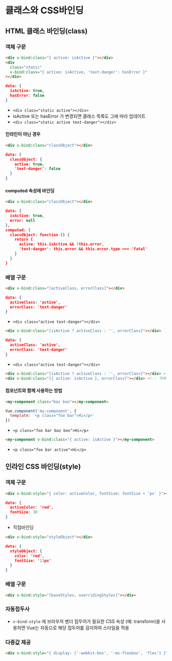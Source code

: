 # 클래스와 CSS바인딩

## HTML 클래스 바인딩(class)

### 객체 구문

```html
<div v-bind:class="{ active: isActive }"></div>
<div
  class="static"
  v-bind:class="{ active: isActive, 'text-danger': hasError }"
></div>
```

```json
data: {
  isActive: true,
  hasError: false
}
```

- `<div class="static active"></div>`
- isActive 또는 hasError 가 변경되면 클래스 목록도 그에 따라 업데이트
- `<div class="static active text-danger"></div>`

#### 인라인이 아닌 경우

```html
<div v-bind:class="classObject"></div>
```

```json
data: {
  classObject: {
    active: true,
    'text-danger': false
  }
}
```

#### computed 속성에 바인딩

```html
<div v-bind:class="classObject"></div>
```

```json
data: {
  isActive: true,
  error: null
},
computed: {
  classObject: function () {
    return {
      active: this.isActive && !this.error,
      'text-danger': this.error && this.error.type === 'fatal'
    }
  }
}
```

### 배열 구문

```html
<div v-bind:class="[activeClass, errorClass]"></div>
```

```json
data: {
  activeClass: 'active',
  errorClass: 'text-danger'
}
```

- `<div class="active text-danger"></div>`

```html
<div v-bind:class="[isActive ? activeClass : '', errorClass]"></div>
```

```json
data: {
  activeClass: 'active',
  errorClass: 'text-danger'
}
```

- `<div class="active text-danger"></div>`

```html
<div v-bind:class="[isActive ? activeClass : '', errorClass]"></div> <!-- 삼항연산자 -->
<div v-bind:class="[{ active: isActive }, errorClass]"></div> <!-- 객체구문 -->
```

#### 컴포넌트와 함께 사용하는 방법

```html
<my-component class="baz boo"></my-component>
```

```js
Vue.component('my-component', {
  template: '<p class="foo bar">Hi</p>'
})
```

- `<p class="foo bar baz boo">Hi</p>`

```html
<my-component v-bind:class="{ active: isActive }"></my-component>
```

- `<p class="foo bar active">Hi</p>`

## 인라인 CSS 바인딩(style)

### 객체 구문

```html
<div v-bind:style="{ color: activeColor, fontSize: fontSize + 'px' }"></div>
```

```json
data: {
  activeColor: 'red',
  fontSize: 30
}
```

- 직접바인딩

```html
<div v-bind:style="styleObject"></div>
```

```json
data: {
  styleObject: {
    color: 'red',
    fontSize: '13px'
  }
}
```

### 배열 구문

```html
<div v-bind:style="[baseStyles, overridingStyles]"></div>
```

### 자동접두사

- `v-bind:style` 에 브라우저 벤더 접두어가 필요한 CSS 속성 (예: transform)을 사용하면 Vue는 자동으로 해당 접두어를 감지하여 스타일을 적용

### 다중값 제공

```html
<div v-bind:style="{ display: ['-webkit-box', '-ms-flexbox', 'flex'] }"></div>
```
